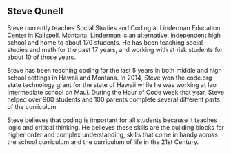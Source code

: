 ## Steve Qunell

Steve currently teaches Social Studies and Coding at Linderman Education Center in Kalispell, Montana. Linderman is an alternative, independent high school and home to about 170 students. He has been teaching social studies and math for the past 17 years, and working with at risk students for about 10 of those years.

Steve has been teaching coding for the last 5 years in both middle and high school settings in Hawaii and Montana. In 2014, Steve won the code.org state technology grant for the state of Hawaii while he was working at Iao Intermediate school on Maui. During the Hour of Code week that year, Steve helped over 900 students and 100 parents complete several different parts of the curriculum.

Steve believes that coding is important for all students because it teaches logic and critical thinking. He believes these skills are the building blocks for higher order and complex understanding, skills that come in handy across the school curriculum and the curriculum of life in the 21st Century.
